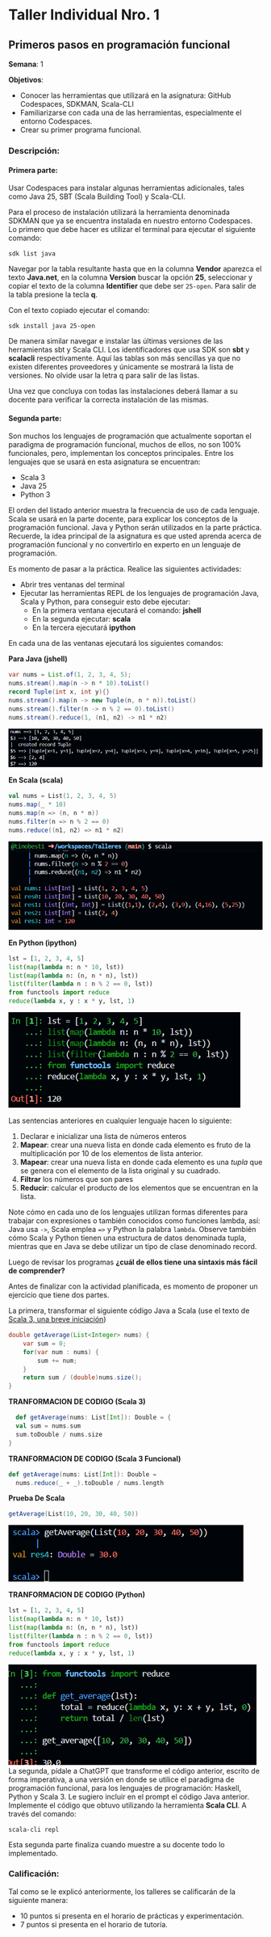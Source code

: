 # Taller Individual Nro. 1
## Primeros pasos en programación funcional

**Semana**: 1

**Objetivos**:

- Conocer las herramientas que utilizará en la asignatura: GitHub Codespaces, SDKMAN, Scala-CLI
- Familiarizarse con cada una de las herramientas, especialmente el entorno Codespaces.
- Crear su primer programa funcional.

### Descripción:

#### Primera parte:

Usar Codespaces para instalar algunas herramientas adicionales, tales como Java 25, SBT (Scala Building Tool) y Scala-CLI.

Para el proceso de instalación utilizará la herramienta denominada SDKMAN que ya se encuentra instalada en nuestro entorno Codespaces. Lo primero que debe hacer es utilizar el terminal para ejecutar el siguiente comando:
```shell
sdk list java
```

Navegar por la tabla resultante hasta que en la columna **Vendor** aparezca el texto **Java.net**, en la columna **Version** buscar la opción **25**, seleccionar y copiar el texto de la columna **Identifier** que debe ser `25-open`. Para salir de la tabla presione la tecla **q**.

Con el texto copiado ejecutar el comando:
```shell
sdk install java 25-open
```

De manera similar navegar e instalar las últimas versiones de las herramientas sbt y Scala CLI. Los identificadores que usa SDK son **sbt** y **scalacli** respectivamente. Aquí las tablas son más sencillas ya que no existen diferentes proveedores y únicamente se mostrará la lista de versiones. No olvide usar la letra q para salir de las listas.

Una vez que concluya con todas las instalaciones deberá llamar a su docente para verificar la correcta instalación de las mismas.

#### Segunda parte:

Son muchos los lenguajes de programación que actualmente soportan el paradigma de programación funcional, muchos de ellos, no son 100% funcionales, pero, implementan los conceptos principales. Entre los lenguajes que se usará en esta asignatura se encuentran:

- Scala 3
- Java 25
- Python 3

El orden del listado anterior muestra la frecuencia de uso de cada lenguaje. Scala se usará en la parte docente, para explicar los conceptos de la programación funcional. Java y Python serán utilizados en la parte práctica. Recuerde, la idea principal de la asignatura es que usted aprenda acerca de programación funcional y no convertirlo en experto en un lenguaje de programación.

Es momento de pasar a la práctica. Realice las siguientes actividades:

- Abrir tres ventanas del terminal
- Ejecutar las herramientas REPL de los lenguajes de programación Java, Scala y Python, para conseguir esto debe ejecutar:
	- En la primera ventana ejecutará el comando: **jshell**
	- En la segunda ejecutar: **scala**
	- En la tercera ejecutará **ipython**

En cada una de las ventanas ejecutará los siguientes comandos:

**Para Java (jshell)**
```java
var nums = List.of(1, 2, 3, 4, 5);
nums.stream().map(n -> n * 10).toList()
record Tuple(int x, int y){}
nums.stream().map(n -> new Tuple(n, n * n)).toList()
nums.stream().filter(n -> n % 2 == 0).toList()
nums.stream().reduce(1, (n1, n2) -> n1 * n2)
```
![alt text](img/taller1/image-2.png)

**En Scala (scala)**
```scala
val nums = List(1, 2, 3, 4, 5)
nums.map(_ * 10)                                                                              
nums.map(n => (n, n * n))
nums.filter(n => n % 2 == 0)
nums.reduce((n1, n2) => n1 * n2)
```
![alt text](img/taller1/image-1.png)


**En Python (ipython)**
```python
lst = [1, 2, 3, 4, 5]
list(map(lambda n: n * 10, lst))
list(map(lambda n: (n, n * n), lst))
list(filter(lambda n : n % 2 == 0, lst))
from functools import reduce
reduce(lambda x, y : x * y, lst, 1)
```
![alt text](img/taller1/image.png)


Las sentencias anteriores en cualquier lenguaje hacen lo siguiente:

1. Declarar e inicializar una lista de números enteros
2. **Mapear**: crear una nueva lista en donde cada elemento es fruto de la multiplicación por 10 de los elementos de lista anterior.
3. **Mapear**: crear una nueva lista en donde cada elemento es una *tupla* que se genera con el elemento de la lista original y su cuadrado.
4. **Filtrar** los números que son pares
5. **Reducir**: calcular el producto de los elementos que se encuentran en la lista.

Note cómo en cada uno de los lenguajes utilizan formas diferentes para trabajar con expresiones o también conocidos como funciones lambda, así: Java usa `->`, Scala emplea `=>` y Python la palabra `lambda`. Observe también cómo Scala y Python tienen una estructura de datos denominada tupla, mientras que en Java se debe utilizar un tipo de clase denominado record.

Luego de revisar los programas **¿cuál de ellos tiene una sintaxis más fácil de comprender?**

Antes de finalizar con la actividad planificada, es momento de proponer un ejercicio que tiene dos partes.

La primera, transformar el siguiente código Java a Scala (use el texto de [Scala 3, una breve iniciación](https://github.com/jorgaf/scala-3-intro/wiki/Scala-3,-una-breve-iniciación))
```java
double getAverage(List<Integer> nums) {
	var sum = 0;
	for(var num : nums) {
		sum += num;
	}
	return sum / (double)nums.size();
}
```
**TRANFORMACION DE CODIGO (Scala 3)**
```Scala
  def getAverage(nums: List[Int]): Double = {
  val sum = nums.sum
  sum.toDouble / nums.size
}
```
**TRANFORMACION DE CODIGO (Scala 3 Funcional)**

```Scala
def getAverage(nums: List[Int]): Double =
  nums.reduce(_ + _).toDouble / nums.length
```
**Prueba De Scala**
```Scala
getAverage(List(10, 20, 30, 40, 50))
```
![alt text](img/taller1/image-5.png)

**TRANFORMACION DE CODIGO (Python)**
```python
lst = [1, 2, 3, 4, 5]
list(map(lambda n: n * 10, lst))
list(map(lambda n: (n, n * n), lst))
list(filter(lambda n : n % 2 == 0, lst))
from functools import reduce
reduce(lambda x, y : x * y, lst, 1)

```
![alt text](img/taller1/image-4.png)
La segunda, pídale a ChatGPT que transforme el código anterior, escrito de forma imperativa, a una versión en donde se utilice el paradigma de programación funcional, para los lenguajes de programación: Haskell, Python y Scala 3. Le sugiero incluir en el prompt el código Java anterior. Implemente el código que obtuvo utilizando la herramienta **Scala CLI**. A través del comando:
```shell
scala-cli repl
```

Esta segunda parte finaliza cuando muestre a su docente todo lo implementado.

### Calificación:

Tal como se le explicó anteriormente, los talleres se calificarán de la siguiente manera:

- 10 puntos si presenta en el horario de prácticas y experimentación.
- 7 puntos si presenta en el horario de tutoría.